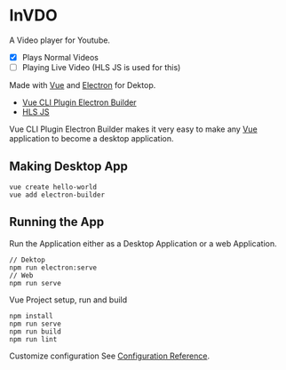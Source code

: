InVDO
=========================
A Video player for Youtube. 
 - [x] Plays Normal Videos
 - [ ] Playing Live Video (HLS JS is used for this)

Made with [Vue][vue] and [Electron][3] for Dektop. 

 - [Vue CLI Plugin Electron Builder][2]
 - [HLS JS][4]

Vue CLI Plugin Electron Builder makes it very easy to make any [Vue][vue] application to become a desktop application.



## Making Desktop App

```
vue create hello-world
vue add electron-builder
```

## Running the App
Run the Application either as a Desktop Application or a web Application.
```
// Dektop
npm run electron:serve
// Web
npm run serve
```

Vue Project setup, run and build
```
npm install
npm run serve
npm run build
npm run lint
```

Customize configuration
See [Configuration Reference](https://cli.vuejs.org/config/).








[vue]: https://vuejs.org/
[2]: https://github.com/nklayman/vue-cli-plugin-electron-builder
[3]: https://www.electronjs.org
[4]: https://github.com/video-dev/hls.js/




